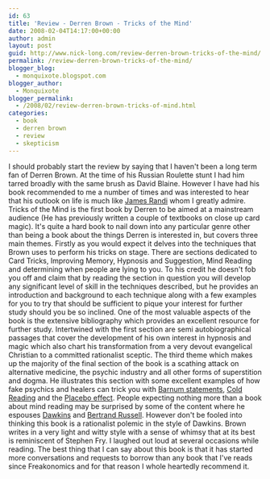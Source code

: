 ```yaml
---
id: 63
title: 'Review - Derren Brown - Tricks of the Mind'
date: 2008-02-04T14:17:00+00:00
author: admin
layout: post
guid: http://www.nick-long.com/review-derren-brown-tricks-of-the-mind/
permalink: /review-derren-brown-tricks-of-the-mind/
blogger_blog:
  - monquixote.blogspot.com
blogger_author:
  - Monquixote
blogger_permalink:
  - /2008/02/review-derren-brown-tricks-of-mind.html
categories:
  - book
  - derren brown
  - review
  - skepticism
---
```

I should probably start the review by saying that I haven't been a long term fan of Derren Brown. At the time of his Russian Roulette stunt I had him tarred broadly with the same brush as David Blaine. However I have had his book recommended to me a number of times and was interested to hear that his outlook on life is much like [James Randi](http://en.wikipedia.org/wiki/James_Randi) whom I greatly admire.  
Tricks of the Mind is the first book by Derren to be aimed at a mainstream audience (He has previously written a couple of textbooks on close up card magic). It's quite a hard book to nail down into any particular genre other than being a book about the things Derren is interested in, but covers three main themes. Firstly as you would expect it delves into the techniques that Brown uses to perform his tricks on stage. There are sections dedicated to Card Tricks, Improving Memory, Hypnosis and Suggestion, Mind Reading and determining when people are lying to you. To his credit he doesn't fob you off and claim that by reading the section in question you will develop any significant level of skill in the techniques described, but he provides an introduction and background to each technique along with a few examples for you to try that should be sufficient to pique your interest for further study should you be so inclined. One of the most valuable aspects of the book is the extensive bibliography which provides an excellent resource for further study. Intertwined with the first section are semi autobiographical passages that cover the development of his own interest in hypnosis and magic which also chart his transformation from a very devout evangelical Christian to a committed rationalist sceptic. The third theme which makes up the majority of the final section of the book is a scathing attack on alternative medicine, the psychic industry and all other forms of superstition and dogma. He illustrates this section with some excellent examples of how fake psychics and healers can trick you with [Barnum statements](http://en.wikipedia.org/wiki/Barnum_statement), [Cold Reading](http://en.wikipedia.org/wiki/Cold_reading) and the [Placebo effect](http://en.wikipedia.org/wiki/Placebo). People expecting nothing more than a book about mind reading may be surprised by some of the content where he espouses [Dawkins](http://en.wikipedia.org/wiki/Richard_Dawkins) and [Bertrand Russell](http://en.wikipedia.org/wiki/Bertrand_russell). However don't be fooled into thinking this book is a rationalist polemic in the style of Dawkins. Brown writes in a very light and witty style with a sense of whimsy that at its best is reminiscent of Stephen Fry. I laughed out loud at several occasions while reading. The best thing that I can say about this book is that it has started more conversations and requests to borrow than any book that I've reads since Freakonomics and for that reason I whole heartedly recommend it.